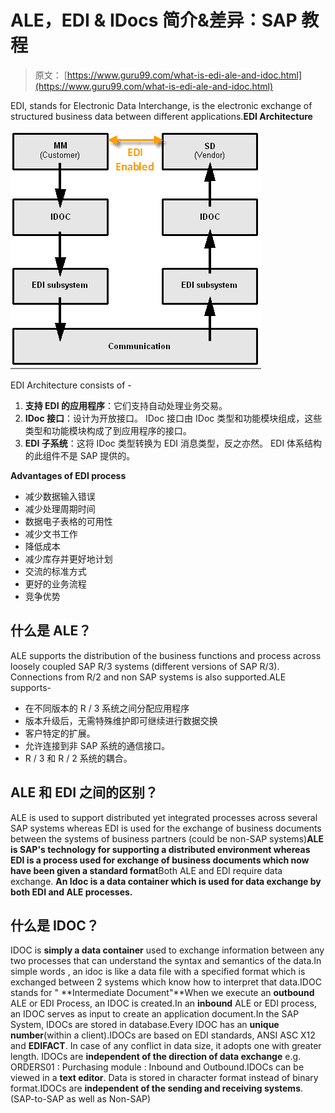 # ALE，EDI & IDocs 简介&差异：SAP 教程

> 原文： [https://www.guru99.com/what-is-edi-ale-and-idoc.html](https://www.guru99.com/what-is-edi-ale-and-idoc.html)

EDI, stands for Electronic Data Interchange, is the electronic exchange of structured business data between different applications.**EDI Architecture**

![ALE, EDI & IDocs Introducion & Difference: SAP Tutorial](img/ce40d621163e37ce8a7dfcf4cca74684.png "edi")

EDI Architecture consists of -

1.  **支持 EDI 的应用程序**：它们支持自动处理业务交易。
2.  **IDoc 接口**：设计为开放接口。 IDoc 接口由 IDoc 类型和功能模块组成，这些类型和功能模块构成了到应用程序的接口。
3.  **EDI 子系统**：这将 IDoc 类型转换为 EDI 消息类型，反之亦然。 EDI 体系结构的此组件不是 SAP 提供的。

**Advantages of EDI process**

*   减少数据输入错误
*   减少处理周期时间
*   数据电子表格的可用性
*   减少文书工作
*   降低成本
*   减少库存并更好地计划
*   交流的标准方式
*   更好的业务流程
*   竞争优势

## 什么是 ALE？

ALE supports the distribution of the business functions and process across loosely coupled SAP R/3 systems (different versions of SAP R/3). Connections from R/2 and non SAP systems is also supported.ALE supports-

*   在不同版本的 R / 3 系统之间分配应用程序
*   版本升级后，无需特殊维护即可继续进行数据交换
*   客户特定的扩展。
*   允许连接到非 SAP 系统的通信接口。
*   R / 3 和 R / 2 系统的耦合。

## ALE 和 EDI 之间的区别？

ALE is used to support distributed yet integrated processes across several SAP systems whereas EDI is used for the exchange of business documents between the systems of business partners (could be non-SAP systems)**ALE is SAP's technology for supporting a distributed environment whereas EDI is a process used for exchange of business documents which now have been given a standard format**Both ALE and EDI require data exchange. **An Idoc is a data container which is used for data exchange by both EDI and ALE processes.**

## 什么是 IDOC？

IDOC is **simply a data container** used to exchange information between any two processes that can understand the syntax and semantics of the data.In simple words , an idoc is like a data file with a specified format which is exchanged between 2 systems which know how to interpret that data.IDOC stands for " **Intermediate Document"**When we execute an **outbound** ALE or EDI Process, an IDOC is created.In an **inbound** ALE or EDI process, an IDOC serves as input to create an application document.In the SAP System, IDOCs are stored in database.Every IDOC has an **unique number**(within a client).IDOCs are based on EDI standards, ANSI ASC X12 and **EDIFACT**. In case of any conflict in data size, it adopts one with greater length. IDOCs are **independent of the direction of data exchange** e.g. ORDERS01 : Purchasing module : Inbound and Outbound.IDOCs can be viewed in a **text editor**. Data is stored in character format instead of binary format.IDOCs are **independent of the sending and receiving systems**.(SAP-to-SAP as well as Non-SAP)